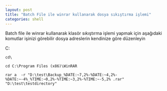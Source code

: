 ```yaml
---
layout: post
title: "Batch File ile winrar kullanarak dosya sıkıştırma işlemi"
categories: shell
---
```

Batch file ile winrar kullanarak klasör sıkıştırma işlemi yapmak için aşağıdaki komutlar işinizi görebilir dosya adreslerin kendinize göre düzenleyin

C:
```shell
cd\

cd C:\Program Files (x86)\WinRAR

rar a  -r "D:\test\Backup_%DATE:~7,2%-%DATE:~4,2%-%DATE:~-4%_%TIME:~0,2%-%TIME:~3,2%-%TIME:~-5,2% .rar"  "D:\test\testdirectory"

```